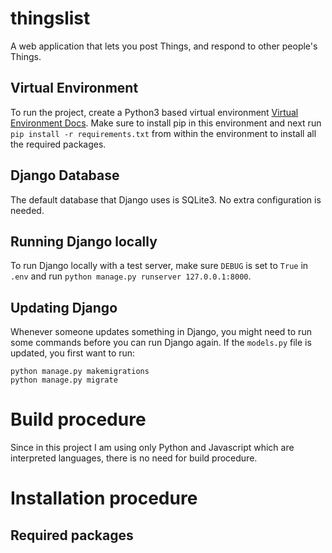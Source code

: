 # thingslist
A web application that lets you post Things, and respond to other people's Things.

## Virtual Environment
To run the project, create a Python3 based virtual environment 
[Virtual Environment Docs](https://docs.python.org/3/tutorial/venv.html).
Make sure to install pip in this environment and next run `pip install -r requirements.txt` from within the environment
 to install all the required packages.

## Django Database
The default database that Django uses is SQLite3. No extra configuration is needed.

## Running Django locally
To run Django locally with a test server, make sure `DEBUG` is set to `True` in `.env` and run 
`python manage.py runserver 127.0.0.1:8000`.

## Updating Django
Whenever someone updates something in Django, you might need to run some commands before you can run Django again. 
If the `models.py` file is updated, you first want to run: 
```
python manage.py makemigrations
python manage.py migrate
```
# Build procedure
Since in this project I am using only Python and Javascript which are interpreted languages, there is no need for build
procedure.

# Installation procedure
## Required packages
